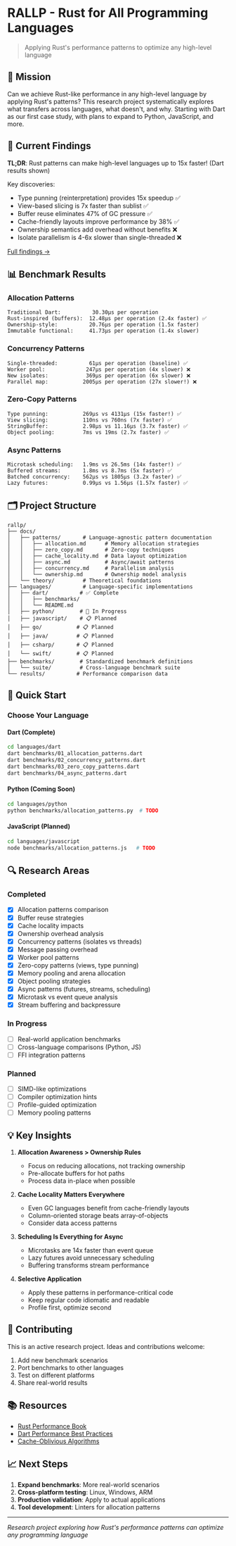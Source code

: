 # RALLP - Rust for All Programming Languages

> Applying Rust's performance patterns to optimize any high-level language

## 🎯 Mission

Can we achieve Rust-like performance in any high-level language by applying Rust's patterns? This research project systematically explores what transfers across languages, what doesn't, and why. Starting with Dart as our first case study, with plans to expand to Python, JavaScript, and more.

## 🔬 Current Findings

**TL;DR**: Rust patterns can make high-level languages up to 15x faster! (Dart results shown)

Key discoveries:
- Type punning (reinterpretation) provides 15x speedup ✅
- View-based slicing is 7x faster than sublist ✅
- Buffer reuse eliminates 47% of GC pressure ✅
- Cache-friendly layouts improve performance by 38% ✅
- Ownership semantics add overhead without benefits ❌
- Isolate parallelism is 4-6x slower than single-threaded ❌

[Full findings →](docs/FINDINGS.md)

## 📊 Benchmark Results

### Allocation Patterns
```
Traditional Dart:          30.30μs per operation
Rust-inspired (buffers):  12.48μs per operation (2.4x faster) ✅
Ownership-style:          20.76μs per operation (1.5x faster)
Immutable functional:     41.73μs per operation (1.4x slower)
```

### Concurrency Patterns
```
Single-threaded:          61μs per operation (baseline) ✅
Worker pool:             247μs per operation (4x slower) ❌
New isolates:            369μs per operation (6x slower) ❌
Parallel map:           2005μs per operation (27x slower!) ❌
```

### Zero-Copy Patterns
```
Type punning:           269μs vs 4131μs (15x faster!) ✅
View slicing:           110ns vs 760ns (7x faster) ✅
StringBuffer:           2.98μs vs 11.16μs (3.7x faster) ✅
Object pooling:         7ms vs 19ms (2.7x faster) ✅
```

### Async Patterns
```
Microtask scheduling:   1.9ms vs 26.5ms (14x faster!) ✅
Buffered streams:       1.8ms vs 8.7ms (5x faster) ✅
Batched concurrency:    562μs vs 1805μs (3.2x faster) ✅
Lazy futures:           0.99μs vs 1.56μs (1.57x faster) ✅
```

## 🗂️ Project Structure

```
rallp/
├── docs/
│   ├── patterns/       # Language-agnostic pattern documentation
│   │   ├── allocation.md      # Memory allocation strategies
│   │   ├── zero_copy.md       # Zero-copy techniques
│   │   ├── cache_locality.md  # Data layout optimization
│   │   ├── async.md           # Async/await patterns
│   │   ├── concurrency.md     # Parallelism analysis
│   │   └── ownership.md       # Ownership model analysis
│   └── theory/         # Theoretical foundations
├── languages/          # Language-specific implementations
│   ├── dart/          # ✅ Complete
│   │   ├── benchmarks/
│   │   └── README.md
│   ├── python/        # 🔄 In Progress
│   ├── javascript/    # 📋 Planned
│   ├── go/           # 📋 Planned
│   ├── java/         # 📋 Planned
│   ├── csharp/       # 📋 Planned
│   └── swift/        # 📋 Planned
├── benchmarks/        # Standardized benchmark definitions
│   └── suite/         # Cross-language benchmark suite
└── results/          # Performance comparison data
```

## 🚀 Quick Start

### Choose Your Language

#### Dart (Complete)
```bash
cd languages/dart
dart benchmarks/01_allocation_patterns.dart
dart benchmarks/02_concurrency_patterns.dart
dart benchmarks/03_zero_copy_patterns.dart
dart benchmarks/04_async_patterns.dart
```

#### Python (Coming Soon)
```bash
cd languages/python
python benchmarks/allocation_patterns.py  # TODO
```

#### JavaScript (Planned)
```bash
cd languages/javascript
node benchmarks/allocation_patterns.js   # TODO
```

## 🔍 Research Areas

### Completed
- [x] Allocation patterns comparison
- [x] Buffer reuse strategies
- [x] Cache locality impacts
- [x] Ownership overhead analysis
- [x] Concurrency patterns (isolates vs threads)
- [x] Message passing overhead
- [x] Worker pool patterns
- [x] Zero-copy patterns (views, type punning)
- [x] Memory pooling and arena allocation
- [x] Object pooling strategies
- [x] Async patterns (futures, streams, scheduling)
- [x] Microtask vs event queue analysis
- [x] Stream buffering and backpressure

### In Progress
- [ ] Real-world application benchmarks
- [ ] Cross-language comparisons (Python, JS)
- [ ] FFI integration patterns

### Planned
- [ ] SIMD-like optimizations
- [ ] Compiler optimization hints
- [ ] Profile-guided optimization
- [ ] Memory pooling patterns

## 💡 Key Insights

1. **Allocation Awareness > Ownership Rules**
   - Focus on reducing allocations, not tracking ownership
   - Pre-allocate buffers for hot paths
   - Process data in-place when possible

2. **Cache Locality Matters Everywhere**
   - Even GC languages benefit from cache-friendly layouts
   - Column-oriented storage beats array-of-objects
   - Consider data access patterns

3. **Scheduling Is Everything for Async**
   - Microtasks are 14x faster than event queue
   - Lazy futures avoid unnecessary scheduling
   - Buffering transforms stream performance

4. **Selective Application**
   - Apply these patterns in performance-critical code
   - Keep regular code idiomatic and readable
   - Profile first, optimize second

## 🤝 Contributing

This is an active research project. Ideas and contributions welcome:

1. Add new benchmark scenarios
2. Port benchmarks to other languages
3. Test on different platforms
4. Share real-world results

## 📚 Resources

- [Rust Performance Book](https://nnethercote.github.io/perf-book/)
- [Dart Performance Best Practices](https://dart.dev/guides/language/effective-dart/usage#performance)
- [Cache-Oblivious Algorithms](https://en.wikipedia.org/wiki/Cache-oblivious_algorithm)

## 📈 Next Steps

1. **Expand benchmarks**: More real-world scenarios
2. **Cross-platform testing**: Linux, Windows, ARM
3. **Production validation**: Apply to actual applications
4. **Tool development**: Linters for allocation patterns

---

*Research project exploring how Rust's performance patterns can optimize any programming language*